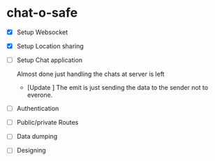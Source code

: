 # chat-o-safe

- [x] Setup Websocket

- [x] Setup Location sharing

- [ ] Setup Chat application

  Almost done just handling the chats at server is left

  - [Update ] The emit is just sending the data to the sender not to everone.

- [ ] Authentication

- [ ] Public/private Routes

- [ ] Data dumping

- [ ] Designing
